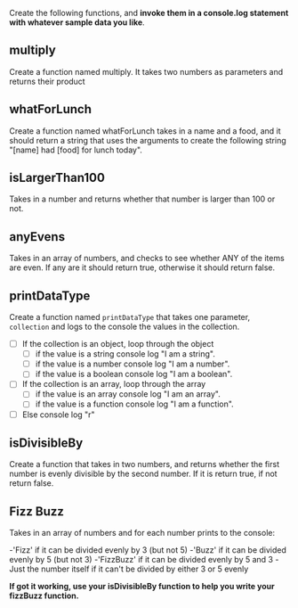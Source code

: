 Create the following functions, and **invoke them in a console.log statement with whatever sample data you like**.

## multiply

Create a function named multiply. It takes two numbers as parameters and returns their product

## whatForLunch

Create a function named whatForLunch takes in a name and a food, and it should return a string that uses the arguments to create the following string "[name] had [food] for lunch today".

## isLargerThan100
    
Takes in a number and returns whether that number is larger than 100 or not.

## anyEvens
  
Takes in an array of numbers, and checks to see whether ANY of the items are even. If any are it should return true, otherwise it should return false.

## printDataType

Create a function named `printDataType` that takes one parameter, `collection` and logs to the console the values in the collection.

* [ ] If the collection is an object, loop through the object
    * [ ] if the value is a string console log "I am a string".
    * [ ] if the value is a number console log "I am a number".
    * [ ] if the value is a boolean console log "I am a boolean".
* [ ] If the collection is an array, loop through the array
    * [ ] if the value is an array console log "I am an array".
    * [ ] if the value is a function console log "I am a function".
* [ ] Else console log "r"

## isDivisibleBy

Create a function that takes in two numbers, and returns whether the first number is evenly divisible by the second number. If it is return true, if not return false.

## Fizz Buzz

Takes in an array of numbers and for each number prints to the console:

-'Fizz' if it can be divided evenly by 3 (but not 5)
-'Buzz' if it can be divided evenly by 5 (but not 3)
-'FizzBuzz' if it can be divided evenly by 5 and 3
-Just the number itself if it can't be divided by either 3 or 5 evenly

**If got it working, use your isDivisibleBy function to help you write your fizzBuzz function.**
